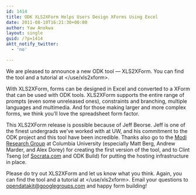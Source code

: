 ```yaml
---
id: 1414
title: ODK XLS2XForm Helps Users Design XForms Using Excel
date: 2011-08-10T16:21:30+00:00
author: Yaw Anokwa
layout: single
guid: /?p=1414
aktt_notify_twitter:
  - 'no'

---
```

We are pleased to announce a new ODK tool — XLS2XForm. You can find the tool and a tutorial at </use/xls2xform>.

With XLS2XForm, forms can be designed in Excel and converted to a XForm that can be used with ODK tools. XLS2XForm supports the entire range of prompts (even some unreleased ones), constraints and branching, multiple languages and multimedia. And for those making larger and more complex forms, we think you’ll love the spreadsheet form factor.

This XLS2XForm release is possible because of Jeff Beorse. Jeff is one of the finest undergrads we’ve worked with at UW, and his commitment to the ODK project and this tool have been incredible. Thanks also go to the [Modi Research Group](http://modi.mech.columbia.edu/) at Columbia University (especially Matt Berg, Andrew Marder, and Alex Dorey) for creating the first version of the tool, and to Clint Tseng (of [Socrata.com](http://socrata.com) and ODK Build) for putting the hosting infrastructure in place.

Please do try out XLS2XForm and let us know what you think. Again, you can find the tool and a tutorial at </use/xls2xform>. Email your questions to <opendatakit@googlegroups.com> and happy form building!
